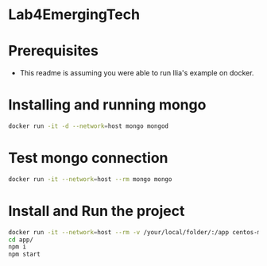 # Lab4EmergingTech

# Prerequisites

- This readme is assuming you were able to run Ilia's example on docker.

# Installing and running mongo

```bash
docker run -it -d --network=host mongo mongod
```
# Test mongo connection
```bash
docker run -it --network=host --rm mongo mongo
```
# Install and Run the project
```bash
docker run -it --network=host --rm -v /your/local/folder/:/app centos-microservices:1.0 /bin/bash
cd app/
npm i
npm start
```
